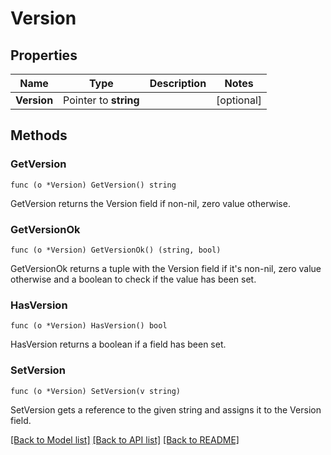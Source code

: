# Version

## Properties

Name | Type | Description | Notes
------------ | ------------- | ------------- | -------------
**Version** | Pointer to **string** |  | [optional] 

## Methods

### GetVersion

`func (o *Version) GetVersion() string`

GetVersion returns the Version field if non-nil, zero value otherwise.

### GetVersionOk

`func (o *Version) GetVersionOk() (string, bool)`

GetVersionOk returns a tuple with the Version field if it's non-nil, zero value otherwise
and a boolean to check if the value has been set.

### HasVersion

`func (o *Version) HasVersion() bool`

HasVersion returns a boolean if a field has been set.

### SetVersion

`func (o *Version) SetVersion(v string)`

SetVersion gets a reference to the given string and assigns it to the Version field.


[[Back to Model list]](../README.md#documentation-for-models) [[Back to API list]](../README.md#documentation-for-api-endpoints) [[Back to README]](../README.md)


